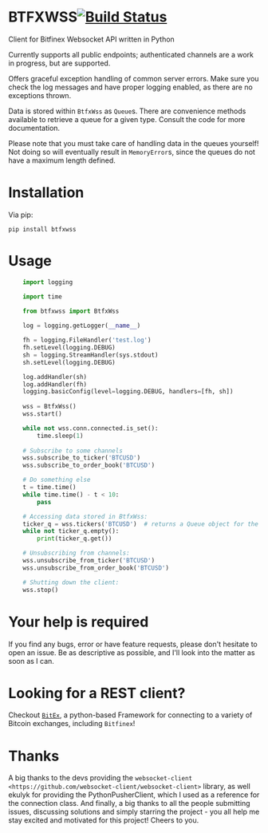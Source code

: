 BTFXWSS[![Build Status](https://travis-ci.org/nlsdfnbch/btfxwss.svg?branch=release-1.1.2)](https://travis-ci.org/nlsdfnbch/btfxwss)
=======

Client for Bitfinex Websocket API written in Python

Currently supports all public endpoints; authenticated channels are a
work in progress, but are supported.

Offers graceful exception handling of common server errors. Make sure you
check the log messages and have proper logging enabled, as there are no
exceptions thrown.

Data is stored within `BtfxWss` as `Queue`s. There are convenience
methods available to retrieve a queue for a given type. Consult
the code for more documentation.

Please note that you must take care of handling data in the queues yourself!
Not doing so will eventually result in `MemoryError`s, since the queues
do not have a maximum length defined.

Installation
============

Via pip:
```
pip install btfxwss
```

Usage
=====

```python
    import logging

    import time

    from btfxwss import BtfxWss
    
    log = logging.getLogger(__name__)

    fh = logging.FileHandler('test.log')
    fh.setLevel(logging.DEBUG)
    sh = logging.StreamHandler(sys.stdout)
    sh.setLevel(logging.DEBUG)

    log.addHandler(sh)
    log.addHandler(fh)
    logging.basicConfig(level=logging.DEBUG, handlers=[fh, sh])
    
    wss = BtfxWss()
    wss.start()

    while not wss.conn.connected.is_set():
        time.sleep(1)
    
    # Subscribe to some channels
    wss.subscribe_to_ticker('BTCUSD')
    wss.subscribe_to_order_book('BTCUSD')

    # Do something else
    t = time.time()
    while time.time() - t < 10:
        pass

    # Accessing data stored in BtfxWss:
    ticker_q = wss.tickers('BTCUSD')  # returns a Queue object for the pair.
    while not ticker_q.empty():
        print(ticker_q.get())

    # Unsubscribing from channels:
    wss.unsubscribe_from_ticker('BTCUSD')
    wss.unsubscribe_from_order_book('BTCUSD')

    # Shutting down the client:
    wss.stop()
```

Your help is required
=====================

If you find any bugs, error or have feature requests, please don't hesitate to open an issue.
Be as descriptive as possible, and I'll look into the matter as soon as I can.

Looking for a REST client?
==========================

Checkout [`BitEx`](https://github.com/nlsdfnbch/bitex), a python-based Framework for connecting to a variety of Bitcoin
exchanges, including `Bitfinex`!


Thanks
======

A big thanks to the devs providing the `websocket-client <https://github.com/websocket-client/websocket-client>` library,
as well ekulyk for providing the PythonPusherClient, which I used as a reference
for the connection class. And finally, a big thanks to all the people submitting
issues, discussing solutions and simply starring the project - you all help me
stay excited and motivated for this project! Cheers to you.





